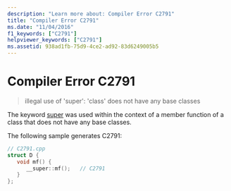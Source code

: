 ```yaml
---
description: "Learn more about: Compiler Error C2791"
title: "Compiler Error C2791"
ms.date: "11/04/2016"
f1_keywords: ["C2791"]
helpviewer_keywords: ["C2791"]
ms.assetid: 938ad1fb-75d9-4ce2-ad92-83d6249005b5
---
```

# Compiler Error C2791

> illegal use of 'super': 'class' does not have any base classes

The keyword [super](../../cpp/super.md) was used within the context of a member function of a class that does not have any base classes.

The following sample generates C2791:

```cpp
// C2791.cpp
struct D {
   void mf() {
      __super::mf();   // C2791
   }
};
```
